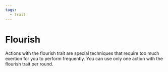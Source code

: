 ```yaml
---
tags:
  - trait
---
```

# Flourish

Actions with the flourish trait are special techniques that require too much exertion for you to perform frequently. You can use only one action with the flourish trait per round.
